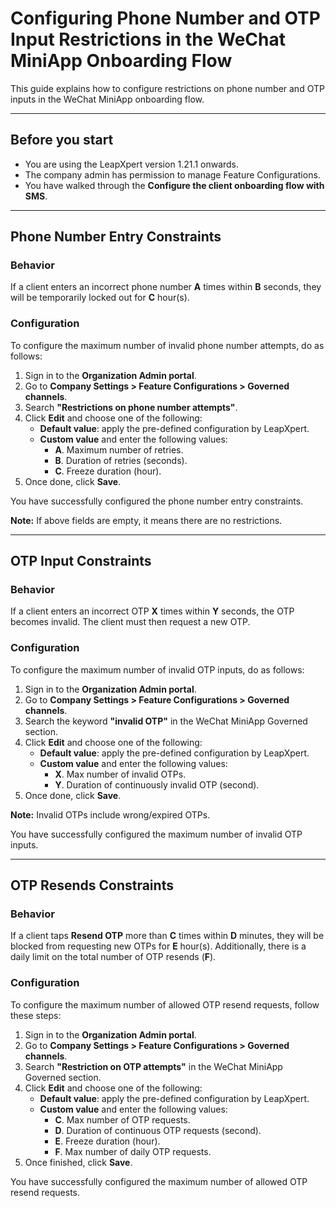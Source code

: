 # Configuring Phone Number and OTP Input Restrictions in the WeChat MiniApp Onboarding Flow

This guide explains how to configure restrictions on phone number and OTP inputs in the WeChat MiniApp onboarding flow.

---

## Before you start
- You are using the LeapXpert version 1.21.1 onwards.  
- The company admin has permission to manage Feature Configurations.  
- You have walked through the **Configure the client onboarding flow with SMS**.  

---

## Phone Number Entry Constraints

### Behavior
If a client enters an incorrect phone number **A** times within **B** seconds, they will be temporarily locked out for **C** hour(s).  

### Configuration
To configure the maximum number of invalid phone number attempts, do as follows:  

1. Sign in to the **Organization Admin portal**.  
2. Go to **Company Settings > Feature Configurations > Governed channels**.  
3. Search **"Restrictions on phone number attempts"**.  
4. Click **Edit** and choose one of the following:  
   - **Default value**: apply the pre-defined configuration by LeapXpert.  
   - **Custom value** and enter the following values:  
     - **A**. Maximum number of retries.  
     - **B**. Duration of retries (seconds).  
     - **C**. Freeze duration (hour).  
5. Once done, click **Save**.  

You have successfully configured the phone number entry constraints.  

**Note:** If above fields are empty, it means there are no restrictions.  

---

## OTP Input Constraints

### Behavior
If a client enters an incorrect OTP **X** times within **Y** seconds, the OTP becomes invalid. The client must then request a new OTP.  

### Configuration
To configure the maximum number of invalid OTP inputs, do as follows:  

1. Sign in to the **Organization Admin portal**.  
2. Go to **Company Settings > Feature Configurations > Governed channels**.  
3. Search the keyword **"invalid OTP"** in the WeChat MiniApp Governed section.  
4. Click **Edit** and choose one of the following:  
   - **Default value**: apply the pre-defined configuration by LeapXpert.  
   - **Custom value** and enter the following values:  
     - **X**. Max number of invalid OTPs.  
     - **Y**. Duration of continuously invalid OTP (second).  
5. Once done, click **Save**.  

**Note:** Invalid OTPs include wrong/expired OTPs.  

You have successfully configured the maximum number of invalid OTP inputs.  

---

## OTP Resends Constraints

### Behavior
If a client taps **Resend OTP** more than **C** times within **D** minutes, they will be blocked from requesting new OTPs for **E** hour(s). Additionally, there is a daily limit on the total number of OTP resends (**F**).  

### Configuration
To configure the maximum number of allowed OTP resend requests, follow these steps:  

1. Sign in to the **Organization Admin portal**.  
2. Go to **Company Settings > Feature Configurations > Governed channels**.  
3. Search **"Restriction on OTP attempts"** in the WeChat MiniApp Governed section.  
4. Click **Edit** and choose one of the following:  
   - **Default value**: apply the pre-defined configuration by LeapXpert.  
   - **Custom value** and enter the following values:  
     - **C**. Max number of OTP requests.  
     - **D**. Duration of continuous OTP requests (second).  
     - **E**. Freeze duration (hour).  
     - **F**. Max number of daily OTP requests.  
5. Once finished, click **Save**.  

You have successfully configured the maximum number of allowed OTP resend requests.  
